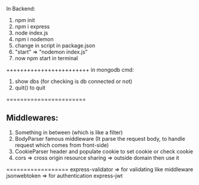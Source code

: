 In Backend:
1) npm init
2) npm i express
3) node index.js
4) npm i nodemon
5) change in script in package.json
6) "start" => "nodemon index.js"
7) now npm start in terminal


++++++++++++++++++++++++
in mongodb cmd:
1) show dbs (for checking is db connected or not)
2) quit() to quit


=======================
## Middlewares:
1) Something in between (which is like a filter)
2) BodyParser famous middleware (It parse the request body, to handle request which comes from front-side)
3) CookieParser header and populate cookie to set cookie or check cookie
4) cors => cross origin resource sharing => outside domain then use it


==================
express-validator => for validating like middleware
jsonwebtoken => for authentication
express-jwt